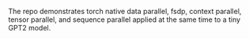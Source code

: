 The repo demonstrates torch native data parallel, fsdp, context parallel, tensor parallel, and sequence parallel applied at the same time to a tiny GPT2 model.
